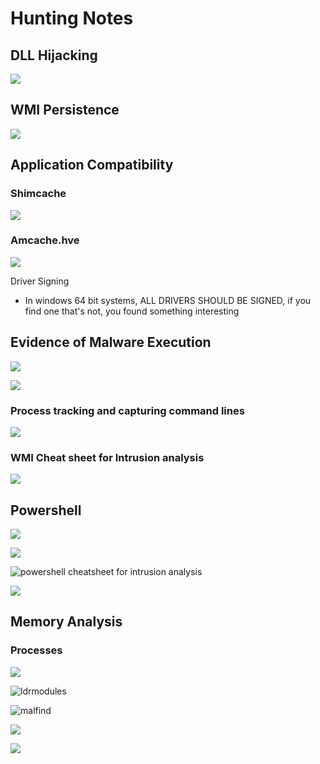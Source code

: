 # Hunting Notes

## DLL Hijacking

![](<../.gitbook/assets/image (48) (1).png>)

## WMI Persistence

![](<../.gitbook/assets/image (80) (1).png>)

## Application Compatibility

### Shimcache

![](<../.gitbook/assets/image (59) (1) (1) (1).png>)

### Amcache.hve

![](<../.gitbook/assets/image (49) (1).png>)

Driver Signing

* In windows 64 bit systems, ALL DRIVERS SHOULD BE SIGNED, if you find one that's not, you found something interesting

## Evidence of Malware Execution

![](<../.gitbook/assets/image (77).png>)

![](<../.gitbook/assets/image (57) (1).png>)

### Process tracking and capturing command lines

![](<../.gitbook/assets/image (55).png>)

### WMI Cheat sheet for Intrusion analysis

![](<../.gitbook/assets/image (42).png>)

## Powershell

![](<../.gitbook/assets/image (90) (1).png>)

![](<../.gitbook/assets/image (58) (1).png>)

![powershell cheatsheet for intrusion analysis](<../.gitbook/assets/image (52).png>)

![](<../.gitbook/assets/image (41).png>)

## Memory Analysis

### Processes

![](<../.gitbook/assets/image (51) (2).png>)

![ldrmodules](<../.gitbook/assets/image (33).png>)

![malfind](<../.gitbook/assets/image (25) (3).png>)

![](<../.gitbook/assets/image (26) (3).png>)

![](<../.gitbook/assets/image (4) (2).png>)
